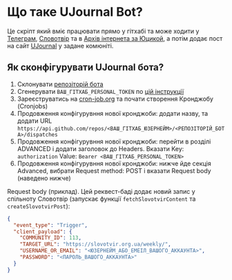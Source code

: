# Що таке UJournal Bot?

Це скріпт який вміє працювати прямо у гітхабі та може ходити у [Телеграм](https://telegram.org/), [Словотвір](https://slovotvir.org.ua/) та в [Архів інтернета за Юцикой](https://archive.org/details/fondorlatosjucika/page/n325/mode/2up),
а потім додає пост на сайт [UJournal](https://ujournal.com.ua/new/) у задане комюніті.

## Як сконфігурувати UJournal бота?

1. Склонувати [репозіторій бота](https://github.com/uJournal/ujournal-bot)
2. Сгенерувати `ВАШ_ГІТХАБ_PERSONAL_TOKEN` по [цій інструкції](https://docs.github.com/en/authentication/keeping-your-account-and-data-secure/creating-a-personal-access-token)
3. Зареєструватись на [cron-job.org](https://cron-job.org/en/) та почати створення Кронджобу (Cronjobs)
4. Продовження конфігурувння нової кронджоби: додати назву, та додати URL `https://api.github.com/repos/<ВАШ_ГІТХАБ_ЮЗЕРНЕЙМ>/<РЕПОЗІТОРІЙ_БОТА>/dispatches`
5. Продовження конфігурувння нової кронджоби: перейти в розділі ADVANCED і додати заголовок до Headers. Вказати Key: `authorization` Value: `Bearer <ВАШ_ГІТХАБ_PERSONAL_TOKEN>`
6. Продовження конфігурувння нової кронджоби: нижче йде секція Advanced, вибрати Request method: POST і вказати Request body (наведено нижче)

Request body (приклад). Цей реквест-баді додає новий запис у спільноту Словотвір (запускає функції `fetchSlovotvirContent` та `createSlovotvirPost`):

```json
{
  "event_type": "Trigger",
  "client_payload": {
    "COMMUNITY_ID": 113,
    "TARGET_URL": "https://slovotvir.org.ua/weekly/",
    "USERNAME_OR_EMAIL": "<ЮЗЕРНЕЙМ_АБО_ЕМЕІЛ_ВАШОГО_АККАУНТА>",
    "PASSWORD": "<ПАРОЛЬ_ВАШОГО_АККАУНТА>"
  }
}
```
